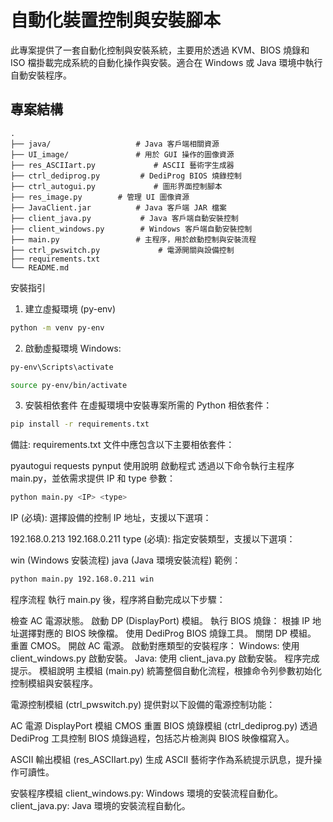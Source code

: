 ﻿# 自動化裝置控制與安裝腳本

此專案提供了一套自動化控制與安裝系統，主要用於透過 KVM、BIOS 燒錄和 ISO 檔掛載完成系統的自動化操作與安裝。適合在 Windows 或 Java 環境中執行自動安裝程序。

## 專案結構

```plaintext
.
├── java/                   # Java 客戶端相關資源
├── UI_image/               # 用於 GUI 操作的圖像資源
├── res_ASCIIart.py             # ASCII 藝術字生成器
├── ctrl_dediprog.py         # DediProg BIOS 燒錄控制
├── ctrl_autogui.py             # 圖形界面控制腳本
├── res_image.py        # 管理 UI 圖像資源
├── JavaClient.jar          # Java 客戶端 JAR 檔案
├── client_java.py           # Java 客戶端自動安裝控制
├── client_windows.py        # Windows 客戶端自動安裝控制
├── main.py                 # 主程序，用於啟動控制與安裝流程
├── ctrl_pwswitch.py             # 電源開關與設備控制
├── requirements.txt
└── README.md              
```
安裝指引
1. 建立虛擬環境 (py-env)
```bash
python -m venv py-env
```
2. 啟動虛擬環境
Windows:
```bash
py-env\Scripts\activate
```
```bash
source py-env/bin/activate
```
3. 安裝相依套件
在虛擬環境中安裝專案所需的 Python 相依套件：

```bash
pip install -r requirements.txt
```
備註: requirements.txt 文件中應包含以下主要相依套件：

pyautogui
requests
pynput
使用說明
啟動程式
透過以下命令執行主程序 main.py，並依需求提供 IP 和 type 參數：

```bash
python main.py <IP> <type>
```
IP (必填): 選擇設備的控制 IP 地址，支援以下選項：

192.168.0.213
192.168.0.211
type (必填): 指定安裝類型，支援以下選項：

win (Windows 安裝流程)
java (Java 環境安裝流程)
範例：
```bash
python main.py 192.168.0.211 win
```
程序流程
執行 main.py 後，程序將自動完成以下步驟：

檢查 AC 電源狀態。
啟動 DP (DisplayPort) 模組。
執行 BIOS 燒錄：
根據 IP 地址選擇對應的 BIOS 映像檔。
使用 DediProg BIOS 燒錄工具。
關閉 DP 模組。
重置 CMOS。
開啟 AC 電源。
啟動對應類型的安裝程序：
Windows: 使用 client_windows.py 啟動安裝。
Java: 使用 client_java.py 啟動安裝。
程序完成提示。
模組說明
主模組 (main.py)
統籌整個自動化流程，根據命令列參數初始化控制模組與安裝程序。

電源控制模組 (ctrl_pwswitch.py)
提供對以下設備的電源控制功能：

AC 電源
DisplayPort 模組
CMOS 重置
BIOS 燒錄模組 (ctrl_dediprog.py)
透過 DediProg 工具控制 BIOS 燒錄過程，包括芯片檢測與 BIOS 映像檔寫入。

ASCII 輸出模組 (res_ASCIIart.py)
生成 ASCII 藝術字作為系統提示訊息，提升操作可讀性。

安裝程序模組
client_windows.py: Windows 環境的安裝流程自動化。
client_java.py: Java 環境的安裝流程自動化。
